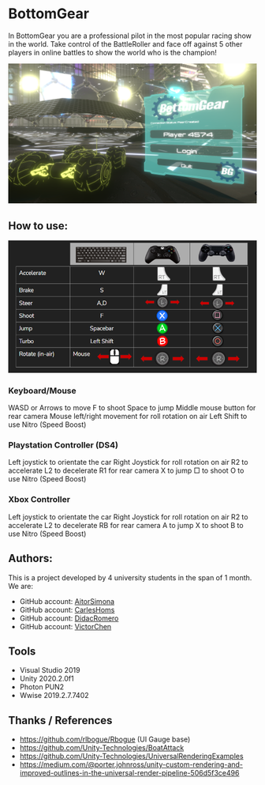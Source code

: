 # BottomGear

In BottomGear you are a professional pilot in the most popular racing show in the world.
Take control of the BattleRoller and face off against 5 other players in online battles to show the world who is the champion! 

![Image](docs/Welcome.png)

## How to use:

![Image](docs/Controls.PNG)

### Keyboard/Mouse

WASD or Arrows to move
F to shoot
Space to jump
Middle mouse button for rear camera
Mouse left/right movement for roll rotation on air
Left Shift to use Nitro (Speed Boost)

### Playstation Controller (DS4)

Left joystick to orientate the car
Right Joystick for roll rotation on air
R2 to accelerate
L2 to decelerate
R1 for rear camera
X to jump
□ to shoot
O to use Nitro (Speed Boost)

### Xbox Controller

Left joystick to orientate the car
Right Joystick for roll rotation on air
R2 to accelerate
L2 to decelerate
RB for rear camera
A to jump
X to shoot
B to use Nitro (Speed Boost)

## Authors:

This is a project developed by 4 university students in the span of 1 month. We are:

* GitHub account: [AitorSimona](https://github.com/AitorSimona)
* GitHub account: [CarlesHoms](https://github.com/ch0m5)
* GitHub account: [DidacRomero](https://github.com/DidacRomero)
* GitHub account: [VictorChen](https://github.com/Scarzard)

## Tools
- Visual Studio 2019
- Unity 2020.2.0f1
- Photon PUN2
- Wwise 2019.2.7.7402

## Thanks / References

- https://github.com/rlbogue/Rbogue (UI Gauge base)
- https://github.com/Unity-Technologies/BoatAttack 
- https://github.com/Unity-Technologies/UniversalRenderingExamples
- https://medium.com/@porter.johnross/unity-custom-rendering-and-improved-outlines-in-the-universal-render-pipeline-506d5f3ce496


